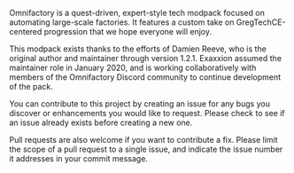 Omnifactory is a quest-driven, expert-style tech modpack focused on automating large-scale factories. It features a custom take on GregTechCE-centered progression that we hope everyone will enjoy.

This modpack exists thanks to the efforts of Damien Reeve, who is the original author and maintainer through version 1.2.1. Exaxxion assumed the maintainer role in January 2020, and is working collaboratively with members of the Omnifactory Discord community to continue development of the pack.

You can contribute to this project by creating an issue for any bugs you discover or enhancements you would like to request. Please check to see if an issue already exists before creating a new one. 

Pull requests are also welcome if you want to contribute a fix. Please limit the scope of a pull request to a single issue, and indicate the issue number it addresses in your commit message.
